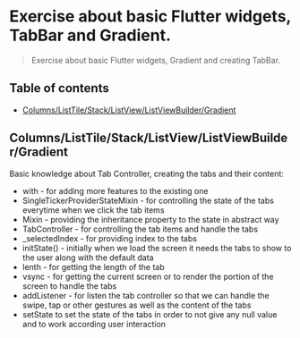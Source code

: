 # Exercise about basic Flutter widgets, TabBar and Gradient.
> Exercise about basic Flutter widgets, Gradient and creating TabBar. 

## Table of contents
* [Columns/ListTile/Stack/ListView/ListViewBuilder/Gradient](#Columns/ListTile/Stack/ListView/ListViewBuilder/Gradient)

## Columns/ListTile/Stack/ListView/ListViewBuilder/Gradient
Basic knowledge about Tab Controller, creating the tabs and their content: 

* with - for adding more features to the existing one
* SingleTickerProviderStateMixin - for controlling the state of the tabs everytime when we click the tab items
* Mixin - providing the inheritance property to the state in abstract way
* TabController - for controlling the tab items and handle the tabs
* _selectedIndex - for providing index to the tabs
* initState() - initially when we load the screen it needs the tabs to show to the user along with the default data
* lenth - for getting the length of the tab
* vsync - for getting the current screen or to render the portion of the screen to handle the tabs
* addListener - for listen the tab controller so that we can handle the swipe, tap or other gestures as well as the content of the tabs
* setState to set the state of the tabs in order to not give any null value and to work according user interaction

